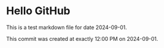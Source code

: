 # Hello GitHub
This is a test markdown file for date 2024-09-01.

This commit was created at exactly 12:00 PM on 2024-09-01.
